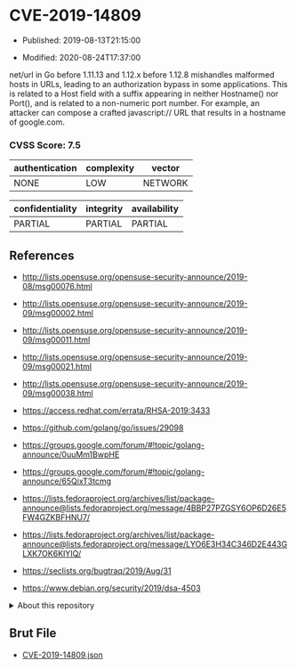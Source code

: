 # CVE-2019-14809

- Published: 2019-08-13T21:15:00

- Modified: 2020-08-24T17:37:00

net/url in Go before 1.11.13 and 1.12.x before 1.12.8 mishandles malformed hosts in URLs, leading to an authorization bypass in some applications. This is related to a Host field with a suffix appearing in neither Hostname() nor Port(), and is related to a non-numeric port number. For example, an attacker can compose a crafted javascript:// URL that results in a hostname of google.com.

### CVSS Score: **7.5**

| authentication | complexity | vector |
| --- | --- | --- |
| NONE | LOW | NETWORK |

| confidentiality | integrity | availability |
| --- | --- | --- |
| PARTIAL | PARTIAL | PARTIAL |

## References

* http://lists.opensuse.org/opensuse-security-announce/2019-08/msg00076.html

* http://lists.opensuse.org/opensuse-security-announce/2019-09/msg00002.html

* http://lists.opensuse.org/opensuse-security-announce/2019-09/msg00011.html

* http://lists.opensuse.org/opensuse-security-announce/2019-09/msg00021.html

* http://lists.opensuse.org/opensuse-security-announce/2019-09/msg00038.html

* https://access.redhat.com/errata/RHSA-2019:3433

* https://github.com/golang/go/issues/29098

* https://groups.google.com/forum/#!topic/golang-announce/0uuMm1BwpHE

* https://groups.google.com/forum/#!topic/golang-announce/65QixT3tcmg

* https://lists.fedoraproject.org/archives/list/package-announce@lists.fedoraproject.org/message/4BBP27PZGSY6OP6D26E5FW4GZKBFHNU7/

* https://lists.fedoraproject.org/archives/list/package-announce@lists.fedoraproject.org/message/LYO6E3H34C346D2E443GLXK7OK6KIYIQ/

* https://seclists.org/bugtraq/2019/Aug/31

* https://www.debian.org/security/2019/dsa-4503

<details>
<summary>About this repository</summary> 

  This repository is part of the project [Live Hack CVE](https://github.com/Live-Hack-CVE). Main website can be found [www.live-hack.org](https://www.live-hack.org) 
  
  Made by [Sn0wAlice](https://github.com/Sn0wAlice) for the people that care about security and need to have a feed of the latest CVEs. Hope you enjoy it, don't forget to star the repo and follow me on [Twitter](https://twitter.com/Sn0wAlice) and [Github](https://github.com/Sn0wAlice). And that is my [personnal website](https://www.alice-snow.me/)

  - [Home Page](https://github.com/Live-Hack-CVE)
  - [Framework](https://github.com/Live-Hack-CVE/cve-framework)
  - [CVE database](https://github.com/Live-Hack-CVE/full_database)
  - [Changelog](https://github.com/Live-Hack-CVE/Changelog)
</details>

## Brut File

* [CVE-2019-14809.json](https://raw.githubusercontent.com/Live-Hack-CVE/full_database/main/cves/2019/CVE-2019-14809.json)

